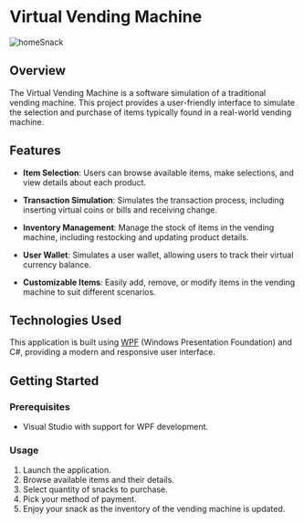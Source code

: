 # Virtual Vending Machine

![homeSnack](https://github.com/aj-govil/VendingMachine/assets/98484980/698b8c56-ce1f-4235-8e32-08df26f3fbf7)

## Overview

The Virtual Vending Machine is a software simulation of a traditional vending machine. This project provides a user-friendly interface to simulate the selection and purchase of items typically found in a real-world vending machine.

## Features

- **Item Selection**: Users can browse available items, make selections, and view details about each product.

- **Transaction Simulation**: Simulates the transaction process, including inserting virtual coins or bills and receiving change.

- **Inventory Management**: Manage the stock of items in the vending machine, including restocking and updating product details.

- **User Wallet**: Simulates a user wallet, allowing users to track their virtual currency balance.

- **Customizable Items**: Easily add, remove, or modify items in the vending machine to suit different scenarios.

## Technologies Used

This application is built using [WPF](https://docs.microsoft.com/en-us/dotnet/desktop/wpf/?view=netdesktop-7.0) (Windows Presentation Foundation) and C#, providing a modern and responsive user interface.

## Getting Started

### Prerequisites

- Visual Studio with support for WPF development.

### Usage

1. Launch the application.
2. Browse available items and their details.
3. Select quantity of snacks to purchase.
4. Pick your method of payment.
5. Enjoy your snack as the inventory of the vending machine is updated.
